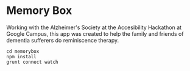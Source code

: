 # Memory Box

Working with the Alzheimer's Society at the Accesibility Hackathon at Google Campus, this app was created to help the family and friends of dementia sufferers do reminiscence therapy.



````
cd memorybox
npm install
grunt connect watch
````
